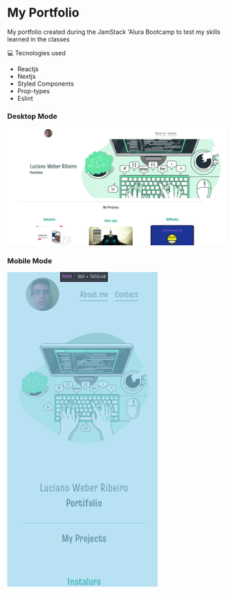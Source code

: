 # My Portfolio

My portfolio created during the JamStack 'Alura Bootcamp to test my skills learned in the classes 

:computer: Tecnologies used

- Reactjs
- Nextjs
- Styled Components
- Prop-types
- Eslint
### Desktop Mode

![](./desktopMode.png)

### Mobile Mode

![](./mobileMode.png)
